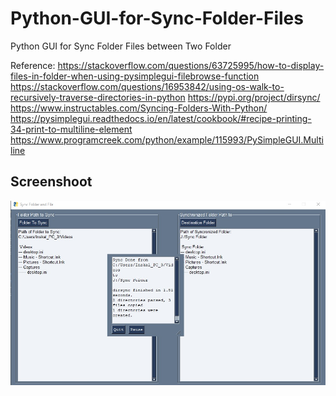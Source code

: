 # Python-GUI-for-Sync-Folder-Files
Python GUI for Sync Folder Files between Two Folder

Reference:
https://stackoverflow.com/questions/63725995/how-to-display-files-in-folder-when-using-pysimplegui-filebrowse-function
https://stackoverflow.com/questions/16953842/using-os-walk-to-recursively-traverse-directories-in-python
https://pypi.org/project/dirsync/
https://www.instructables.com/Syncing-Folders-With-Python/
https://pysimplegui.readthedocs.io/en/latest/cookbook/#recipe-printing-34-print-to-multiline-element
https://www.programcreek.com/python/example/115993/PySimpleGUI.Multiline


## Screenshoot
![ScreenShoot.jpg](./ScreenShoot.jpg)
